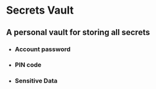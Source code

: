 # Secrets Vault
## A personal vault for storing all secrets
 - ### Account password
 - ### PIN code
 - ### Sensitive Data